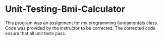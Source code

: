 # Unit-Testing-Bmi-Calculator

This program was an assignment for my programming fundamentals class.
Code was provided by the instructor to be corrected. The corrected code ensure that all unit tests pass.
